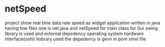 # netSpeed
project show real time data rate speed as widget application written in java having tow files one is net.java 
and netSpeed for main class for Gui swing library is used and external depedency operating system hardware 
interface(oshi) liobrary used the depedency is gevn in pom xmxl file
